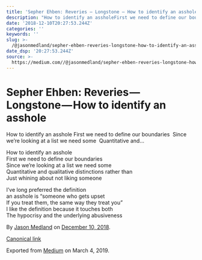 ```yaml
---
title: 'Sepher Ehben: Reveries — Longstone — How to identify an asshole'
description: "How to identify an assholeFirst we need to define our boundaries\_Since we’re looking at a list we need some\_Quantitative and…"
date: '2018-12-10T20:27:53.244Z'
categories: ''
keywords: ''
slug: >-
  /@jasonmedland/sepher-ehben-reveries-longstone-how-to-identify-an-asshole-27fd479aef8d
date_dsp: '20:27:53.244Z'
source: >-
  https://medium.com//@jasonmedland/sepher-ehben-reveries-longstone-how-to-identify-an-asshole-27fd479aef8d
---
```


# Sepher Ehben: Reveries — Longstone — How to identify an asshole

How to identify an asshole First we need to define our boundaries  Since we’re looking at a list we need some  Quantitative and…

How to identify an asshole  
First we need to define our boundaries   
Since we’re looking at a list we need some   
Quantitative and qualitative distinctions rather than  
Just whining about not liking someone

I’ve long preferred the definition   
an asshole is “someone who gets upset   
If you treat them, the same way they treat you”  
I like the definition because it touches both   
The hypocrisy and the underlying abusiveness

By [Jason Medland](https://medium.com/@jasonmedland) on [December 10, 2018](https://medium.com/p/27fd479aef8d).

[Canonical link](https://medium.com/@jasonmedland/sepher-ehben-reveries-longstone-how-to-identify-an-asshole-27fd479aef8d)

Exported from [Medium](https://medium.com) on March 4, 2019.